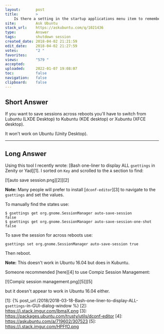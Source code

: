 ```yaml
---
layout:       post
title:        >
    Is there a setting in the startup applications menu item to remember all apps when shutting down?
site:         Ask Ubuntu
stack_url:    https://askubuntu.com/q/1021436
type:         Answer
tags:         shutdown session
created_date: 2018-04-02 21:21:59
edit_date:    2018-04-02 21:27:59
votes:        "2 "
favorites:    
views:        "579 "
accepted:     
uploaded:     2022-01-07 19:08:07
toc:          false
navigation:   false
clipboard:    false
---
```


## Short Answer

If you want to save sessions across reboots you'll have to switch from Lubuntu (LXDE Desktop) to Kubuntu (KDE desktop) or Xubuntu (XFCE desktop).

It won't work on Ubuntu (Unity Desktop).

----------

## Long Answer

Using this tool I recently wrote: [Bash one-liner to display ALL `gsettings` in Zenity or Yad][1]. I sorted on `Key` and scrolled to the `A` section to find:

[![auto save session.png][2]][2]

**Note:** Many people will prefer to install [`dconf-editor`][3] to navigate to the `gsettings` and set the values.

To manually find the states use:

``` 
$ gsettings get org.gnome.SessionManager auto-save-session
false
$ gsettings get org.gnome.SessionManager auto-save-session-one-shot
false

```

To save the session for across reboots use:

``` 
gsettings set org.gnome.SessionManager auto-save-session true

```

Then reboot.

**Note:** This doesn't work in Ubuntu 16.04 but does in Kubuntu.

Someone recommended [here][4] to use Compiz Session Management:

[![Compiz session management.png][5]][5]

but it doesn't appear to work in Ubuntu 16.04 either.


  [1]: {% post_url /2018/2018-03-18-Bash-one-liner-to-display-ALL-`gsettings`-in-GUI-dialog-window %}
  [2]: https://i.stack.imgur.com/IbmaX.png
  [3]: https://packages.ubuntu.com/trusty/utils/dconf-editor
  [4]: https://askubuntu.com/a/719602/307523
  [5]: https://i.stack.imgur.com/HPFfO.png
